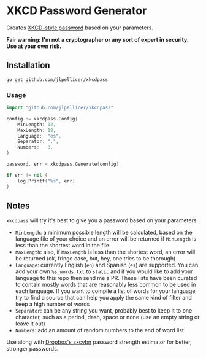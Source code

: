 # XKCD Password Generator

Creates [XKCD-style password](http://xkcd.com/936/) based on your parameters.

**Fair warning: I'm not a cryptographer or any sort of expert in security. Use at your own risk.**

## Installation
`go get github.com/jlpellicer/xkcdpass`

### Usage
```Go
import "github.com/jlpellicer/xkcdpass"

config := xkcdpass.Config{
	MinLength: 12,
	MaxLength: 18,
	Language:  "es",
	Separator: ".",
	Numbers:   3,
}

password, err = xkcdpass.Generate(config)

if err != nil {
	log.Printf("%s", err)
}
```

## Notes

`xkcdpass` will try it's best to give you a password based on your parameters.

* `MinLength`: a minimum possible length will be calculated, based on the language file of your choice and an error will be returned if `MinLength` is less than the shortest word in the file
* `MaxLength`: also, if `MaxLength` is less than the shortest word, an error will be returned (ok, fringe case, but, hey, one tries to be thorough)
* `Language`: currently English (`en`) and Spanish (`es`) are supported. You can add your own `%s_words.txt` to `static` and if you would like to add your language to this repo then send me a PR. These lists have been curated to contain mostly words that are reasonably less common to be used in each language. If you want to compile a list of words for your language, try to find a source that can help you apply the same kind of filter and keep a high number of words
* `Separator`: can be any string you want, probably best to keep it to one character, such as a period, dash, space or none (use an empty string or leave it out)
* `Numbers`: add an amount of random numbers to the end of word list

Use along with [Dropbox's zxcvbn](https://github.com/dropbox/zxcvbn) password strength estimator for better, stronger passwords.
